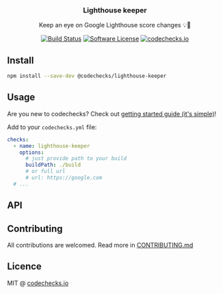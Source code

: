 <p align="center">
  <h3 align="center">Lighthouse keeper</h3>
  <p align="center">Keep an eye on Google Lighthouse score changes 💡👀</p>

  <p align="center">
    <a href="https://circleci.com/gh/codechecks/lighthouse-keeper"><img alt="Build Status" src="https://circleci.com/gh/codechecks/lighthouse-keeper/tree/master.svg?style=svg"></a>
    <a href="/package.json"><img alt="Software License" src="https://img.shields.io/badge/license-MIT-brightgreen.svg?style=flat-square"></a>
    <a href="https://codechecks.io"><img src="https://raw.githubusercontent.com/codechecks/docs/master/images/badges/badge-default.svg?sanitize=true" alt="codechecks.io"></a>
  </p>
</p>

## Install

```sh
npm install --save-dev @codechecks/lighthouse-keeper
```

## Usage

Are you new to codechecks? Check out
[getting started guide (it's simple)](https://github.com/codechecks/docs/blob/master/getting-started.md)!

Add to your `codechecks.yml` file:

```yml
checks:
  - name: lighthouse-keeper
    options:
      # just provide path to your build
      buildPath: ./build
      # or full url
      # url: https://google.com
  # ...
```

## API

## Contributing

All contributions are welcomed. Read more in [CONTRIBUTING.md](./CONTRIBUTING.md)

## Licence

MIT @ [codechecks.io](https://codechecks.io)
